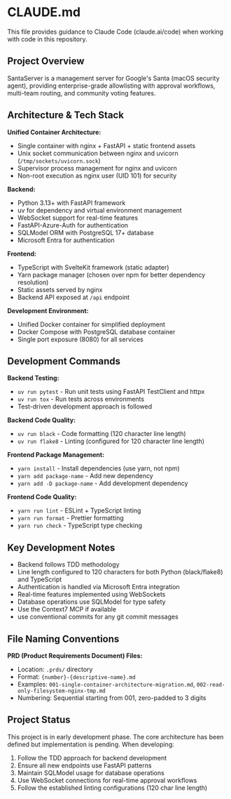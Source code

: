 # CLAUDE.md

This file provides guidance to Claude Code (claude.ai/code) when working with code in this repository.

## Project Overview

SantaServer is a management server for Google's Santa (macOS security agent), providing enterprise-grade allowlisting with approval workflows, multi-team routing, and community voting features.

## Architecture & Tech Stack

**Unified Container Architecture:**
- Single container with nginx + FastAPI + static frontend assets
- Unix socket communication between nginx and uvicorn (`/tmp/sockets/uvicorn.sock`)
- Supervisor process management for nginx and uvicorn
- Non-root execution as nginx user (UID 101) for security

**Backend:**
- Python 3.13+ with FastAPI framework
- uv for dependency and virtual environment management
- WebSocket support for real-time features
- FastAPI-Azure-Auth for authentication
- SQLModel ORM with PostgreSQL 17+ database
- Microsoft Entra for authentication

**Frontend:**
- TypeScript with SvelteKit framework (static adapter)
- Yarn package manager (chosen over npm for better dependency resolution)
- Static assets served by nginx
- Backend API exposed at `/api` endpoint

**Development Environment:**
- Unified Docker container for simplified deployment
- Docker Compose with PostgreSQL database container
- Single port exposure (8080) for all services

## Development Commands

**Backend Testing:**
- `uv run pytest` - Run unit tests using FastAPI TestClient and httpx
- `uv run tox` - Run tests across environments
- Test-driven development approach is followed

**Backend Code Quality:**
- `uv run black` - Code formatting (120 character line length)
- `uv run flake8` - Linting (configured for 120 character line length)

**Frontend Package Management:**
- `yarn install` - Install dependencies (use yarn, not npm)
- `yarn add package-name` - Add new dependency
- `yarn add -D package-name` - Add development dependency

**Frontend Code Quality:**
- `yarn run lint` - ESLint + TypeScript linting
- `yarn run format` - Prettier formatting
- `yarn run check` - TypeScript type checking

## Key Development Notes

- Backend follows TDD methodology
- Line length configured to 120 characters for both Python (black/flake8) and TypeScript
- Authentication is handled via Microsoft Entra integration
- Real-time features implemented using WebSockets
- Database operations use SQLModel for type safety
- Use the Context7 MCP if available
- use conventional commits for any git commit messages

## File Naming Conventions

**PRD (Product Requirements Document) Files:**
- Location: `.prds/` directory
- Format: `{number}-{descriptive-name}.md`
- Examples: `001-single-container-architecture-migration.md`, `002-read-only-filesystem-nginx-tmp.md`
- Numbering: Sequential starting from 001, zero-padded to 3 digits

## Project Status

This project is in early development phase. The core architecture has been defined but implementation is pending. When developing:

1. Follow the TDD approach for backend development
2. Ensure all new endpoints use FastAPI patterns
3. Maintain SQLModel usage for database operations
4. Use WebSocket connections for real-time approval workflows
5. Follow the established linting configurations (120 char line length)